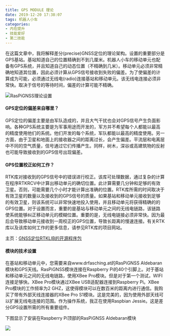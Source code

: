 ```yaml
---
title: GPS MODULE 理论
date: 2019-12-20 17:38:07
tags: 机器人小车
categories: 
- 内在提升
- 技能爱好
- 第二技能
---
```


在这篇文章中，我将解释差分(precise)GNSS定位的理论架构。设置的重要部分是GPS基站。基站知道自己的位置精确到不到几厘米。机器人小车的移动单元也配备有GPS系统，并且知道自己的动态位置（不精确到几米）。移动单元必须非常精确地知道其位置，因此必须计算从GPS信号接收到失败的偏差。为了使偏差的计算成为可能，必须通过无线电(radio)连接基站和移动单元。该无线电连接必须非常快。取决于信号的等待时间，偏差的计算可能不精确。

![RasPiGNSS理论设置](http://yuntu88.oss-cn-beijing.aliyuncs.com/fromlocal/1242937438@qq.com/20191223/ea555Hhp4m.jpg)

#### GPS定位的偏差来自哪里？

GPS定位的偏差主要是由军队造成的，并且大气干扰也会对GPS信号产生负面影响。各种GPS系统主要是为军事用途而开发的，军方并不希望每个人都能以最高的精度使用他们的系统。他们开发的每个系统，军队都能以最高的精度使用。另一方面，由于卫星和地面上的接收器之间的距离过长，会产生偏差。平流层和电离层中不同的空气质量，信号通过它们传播产生。同样，树木，深谷或高建筑物的反射也可能导致接收到的GPS信号出现偏差。

#### GPS位置校正如何工作？
<!-- more -->

RTK库对接收到的GPS信号中的错误进行校正。该库可处理数据，通过复杂的计算在程序RTKRCV中计算出移动单元的确切位置。此计算需要几分钟和足够的有效卫星。否则，可能需要几个小时才能计算出准确的位置。RTK库所需的时间取决于有效卫星的数量以及接收到的GPS信号的质量。如果基站和移动单元接收到足够的有效卫星，则该系统可以非常快速地投入使用，并且移动单元将获得精确的的GPS位置。对于设置而言，重要的是基站与移动单元之间的无线电链路，该链路使系统能够纠正移动单元的模糊位置。重要的是，无线电链接必须非常快。因为最后会导致移动单元接收到一周校正的GPS位置，导致长距离的慢速连接。有关RTK库以及该库如何工作的更多信息，请参见RTK库的项目网站。

主页：[GNSS定位RTKLIB的开源程序包](http://www.rtklib.com/)

#### 模块的技术设置

在基站和移动单元中，您需要来自www.drfasching.at的RasPiGNSS Aldebaran模块和GPS天线。RasPiGNSS模块连接在Raspberry Pi的40个引脚上。对于基站和移动单元之间的无线电链路，使用XBee Pro模块。但是对于第一个测试，WIFI连接足够快。XBee Pro模块通过XBee USB适配器连接到Raspberry Pi。XBee Pro模块的工作频率为2 GHZ，这使得模块可以在数百米的距离内进行通信。我购买了带有外部天线连接器的XBee Pro S1模块。这是完美的，因为使用外部天线可以扩展无线电连接的范围。作为操作系统，我正在使用Raspbian Jessie。这是差分GPS设置所需的所有重要组件。

下图显示了安装在Raspberry Pi顶部的RasPiGNSS Aldebaran模块

![](http://yuntu88.oss-cn-beijing.aliyuncs.com/fromlocal/1242937438@qq.com/20191223/7HYBwWM2AQ.jpg)